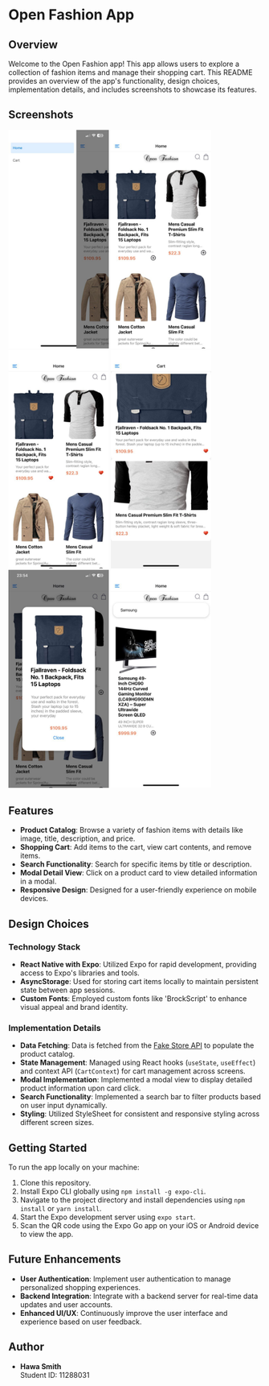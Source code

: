 # Open Fashion App

## Overview

Welcome to the Open Fashion app! This app allows users to explore a collection of fashion items and manage their shopping cart. This README provides an overview of the app's functionality, design choices, implementation details, and includes screenshots to showcase its features.

## Screenshots

<p float="left">
  <img src=".\Screenshots\photo_2_2024-07-11_00-33-31.jpg" alt="Screenshot 1" width="200" />
  <img src=".\Screenshots\photo_1_2024-07-11_00-33-31.jpg" alt="Screenshot 2" width="200" />
  <img src=".\Screenshots\photo_3_2024-07-11_00-33-31.jpg" alt="Screenshot 3" width="200" />
  <img src=".\Screenshots\photo_4_2024-07-11_00-33-31.jpg" alt="Screenshot 4" width="200" />
  <img src=".\Screenshots\photo_5_2024-07-11_00-33-31.jpg" alt="Screenshot 5" width="200" />
  <img src=".\Screenshots\photo_6_2024-07-11_00-33-31.jpg" alt="Screenshot 6" width="200" />
</p>


## Features

- **Product Catalog**: Browse a variety of fashion items with details like image, title, description, and price.
- **Shopping Cart**: Add items to the cart, view cart contents, and remove items.
- **Search Functionality**: Search for specific items by title or description.
- **Modal Detail View**: Click on a product card to view detailed information in a modal.
- **Responsive Design**: Designed for a user-friendly experience on mobile devices.

## Design Choices

### Technology Stack

- **React Native with Expo**: Utilized Expo for rapid development, providing access to Expo's libraries and tools.
- **AsyncStorage**: Used for storing cart items locally to maintain persistent state between app sessions.
- **Custom Fonts**: Employed custom fonts like 'BrockScript' to enhance visual appeal and brand identity.

### Implementation Details

- **Data Fetching**: Data is fetched from the [Fake Store API](https://fakestoreapi.com/products) to populate the product catalog.
- **State Management**: Managed using React hooks (`useState`, `useEffect`) and context API (`CartContext`) for cart management across screens.
- **Modal Implementation**: Implemented a modal view to display detailed product information upon card click.
- **Search Functionality**: Implemented a search bar to filter products based on user input dynamically.
- **Styling**: Utilized StyleSheet for consistent and responsive styling across different screen sizes.

## Getting Started

To run the app locally on your machine:

1. Clone this repository.
2. Install Expo CLI globally using `npm install -g expo-cli`.
3. Navigate to the project directory and install dependencies using `npm install` or `yarn install`.
4. Start the Expo development server using `expo start`.
5. Scan the QR code using the Expo Go app on your iOS or Android device to view the app.

## Future Enhancements

- **User Authentication**: Implement user authentication to manage personalized shopping experiences.
- **Backend Integration**: Integrate with a backend server for real-time data updates and user accounts.
- **Enhanced UI/UX**: Continuously improve the user interface and experience based on user feedback.

## Author

- **Hawa Smith**  
  Student ID: 11288031  
